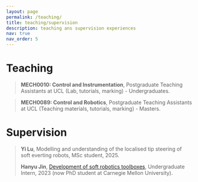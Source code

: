 ```yaml
---
layout: page
permalink: /teaching/
title: teaching/supervision
description: teaching ans supervision experiences
nav: true
nav_order: 5
---
```

# Teaching

> **MECH0010: Control and Instrumentation**, Postgraduate Teaching Assistants at UCL (Lab, tutorials, marking) - Undergraduates.

> **MECH0089: Control and Robotics**, Postgraduate Teaching Assistants at UCL (Teaching materials, tutorials, marking) - Masters.

# Supervision

> **Yi Lu**, Modelling and understanding of the localised tip steering of soft everting robots, MSc student, 2025.
> 
> **Hanyu Jin**, [Development of soft robotics toolboxes](/assets/pdf/Shi_ROS_2023.pdf), Undergraduate Intern, 2023 (now PhD student at Carnegie Mellon University).
